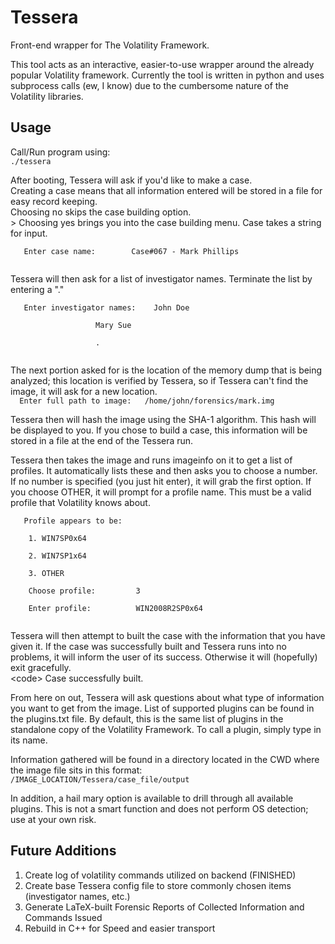Tessera
=======

Front-end wrapper for The Volatility Framework.

This tool acts as an interactive, easier-to-use wrapper around the already popular Volatility framework. Currently the tool is written in python and uses subprocess calls (ew, I know) due to the cumbersome nature of the Volatility libraries. 

Usage
------
Call/Run program using:<br />
<code>./tessera</code> <br />

After booting, Tessera will ask if you'd like to make a case. <br />
Creating a case means that all information entered will be stored in a file for easy record keeping. <br />
Choosing no skips the case building option. <br />>
Choosing yes brings you into the case building menu. Case takes a string for input. <br />
<p><code>	Enter case name: 		Case#067 - Mark Phillips<br />
</code> </p>
Tessera will then ask for a list of investigator names. Terminate the list by entering a "." <br />
<p><code>	Enter investigator names: <t> 	John Doe <br />
				 <t><t><t>	Mary Sue<br /> 
				<t><t><t>	.<br />	 
</code></p>
The next portion asked for is the location of the memory dump that is being analyzed; this location is verified by Tessera, so if Tessera can't find the image, it will ask for a new location.<br />
<code>	Enter full path to image: 	/home/john/forensics/mark.img</code><br />

Tessera then will hash the image using the SHA-1 algorithm. This hash will be displayed to you. If you chose to build a case, this information will be stored in a file at the end of the Tessera run. 

Tessera then takes the image and runs imageinfo on it to get a list of profiles. It automatically lists these and then asks you to choose a number. If no number is specified (you just hit enter), it will grab the first option. If you choose OTHER, it will prompt for a profile name. This must be a valid profile that Volatility knows about. <br />
<p><code>	Profile appears to be: <br />
	1. WIN7SP0x64  <br />
	2. WIN7SP1x64  <br />
	3. OTHER 	<br />
	Choose profile:		 	3 <br />
	Enter profile:			WIN2008R2SP0x64<br />
</code></p>
Tessera will then attempt to built the case with the information that you have given it. If the case was successfully built and Tessera runs into no problems, it will inform the user of its success. Otherwise it will (hopefully) exit gracefully.<br />
<<t>code>	Case successfully built.</code><br />

From here on out, Tessera will ask questions about what type of information you want to get from the image. List of supported plugins can be found in the plugins.txt file. By default, this is the same list of plugins in the standalone copy of the Volatility Framework. To call a plugin, simply type in its name.

Information gathered will be found in a directory located in the CWD where the image file sits in this format:<br />
<t><t> <code>/IMAGE_LOCATION/Tessera/case_file/output</code>

In addition, a hail mary option is available to drill through all available plugins. This is not a smart function and does not perform OS detection; use at your own risk. 
					 		

Future Additions
----------------
1. Create log of volatility commands utilized on backend (FINISHED)
2. Create base Tessera config file to store commonly chosen items (investigator names, etc.) 
3. Generate LaTeX-built Forensic Reports of Collected Information and Commands Issued
4. Rebuild in C++ for Speed and easier transport
